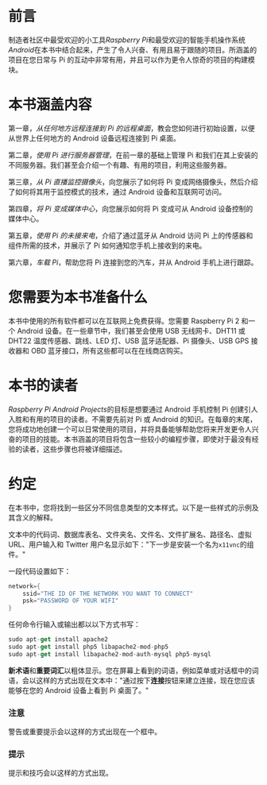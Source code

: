 # 前言

制造者社区中最受欢迎的小工具*Raspberry Pi*和最受欢迎的智能手机操作系统*Android*在本书中结合起来，产生了令人兴奋、有用且易于跟随的项目。所涵盖的项目在您日常与 Pi 的互动中非常有用，并且可以作为更令人惊奇的项目的构建模块。

# 本书涵盖内容

第一章，*从任何地方远程连接到 Pi 的远程桌面*，教会您如何进行初始设置，以便从世界上任何地方的 Android 设备远程连接到 Pi 桌面。

第二章，*使用 Pi 进行服务器管理*，在前一章的基础上管理 Pi 和我们在其上安装的不同服务器。我们甚至会介绍一个有趣、有用的项目，利用这些服务器。

第三章，*从 Pi 直播监控摄像头*，向您展示了如何将 Pi 变成网络摄像头，然后介绍了如何将其用于监控模式的技术，通过 Android 设备和互联网可访问。

第四章，*将 Pi 变成媒体中心*，向您展示如何将 Pi 变成可从 Android 设备控制的媒体中心。

第五章，*使用 Pi 的未接来电*，介绍了通过蓝牙从 Android 访问 Pi 上的传感器和组件所需的技术，并展示了 Pi 如何通知您手机上接收到的来电。

第六章，*车载 Pi*，帮助您将 Pi 连接到您的汽车，并从 Android 手机上进行跟踪。

# 您需要为本书准备什么

本书中使用的所有软件都可以在互联网上免费获得。您需要 Raspberry Pi 2 和一个 Android 设备。在一些章节中，我们甚至会使用 USB 无线网卡、DHT11 或 DHT22 温度传感器、跳线、LED 灯、USB 蓝牙适配器、Pi 摄像头、USB GPS 接收器和 OBD 蓝牙接口，所有这些都可以在在线商店购买。

# 本书的读者

*Raspberry Pi Android Projects*的目标是想要通过 Android 手机控制 Pi 创建引人入胜和有用的项目的读者。不需要先前对 Pi 或 Android 的知识。在每章的末尾，您将成功地创建一个可以日常使用的项目，并将具备能够帮助您将来开发更令人兴奋的项目的技能。本书涵盖的项目将包含一些较小的编程步骤，即使对于最没有经验的读者，这些步骤也将被详细描述。

# 约定

在本书中，您将找到一些区分不同信息类型的文本样式。以下是一些样式的示例及其含义的解释。

文本中的代码词、数据库表名、文件夹名、文件名、文件扩展名、路径名、虚拟 URL、用户输入和 Twitter 用户名显示如下："下一步是安装一个名为`x11vnc`的组件。"

一段代码设置如下：

```kt
network={
    ssid="THE ID OF THE NETWORK YOU WANT TO CONNECT"
    psk="PASSWORD OF YOUR WIFI"
}
```

任何命令行输入或输出都以以下方式书写：

```kt
sudo apt-get install apache2
sudo apt-get install php5 libapache2-mod-php5
sudo apt-get install libapache2-mod-auth-mysql php5-mysql

```

**新术语**和**重要词汇**以粗体显示。您在屏幕上看到的词语，例如菜单或对话框中的词语，会以这样的方式出现在文本中："通过按下**连接**按钮来建立连接，现在您应该能够在您的 Android 设备上看到 Pi 桌面了。"

### 注意

警告或重要提示会以这样的方式出现在一个框中。

### 提示

提示和技巧会以这样的方式出现。
